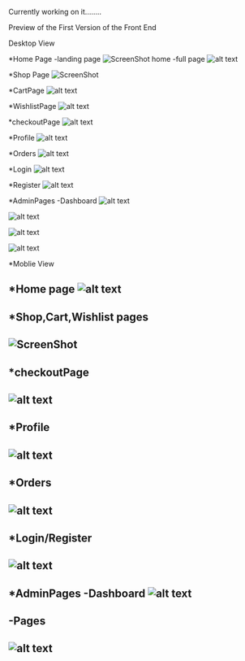 Currently working on it........

Preview of the First Version of the Front End

Desktop View

*Home Page
    -landing page
![ScreenShot home](/screenshots/home1.png)
    -full page
![alt text](/screenshots/home.jpeg)

*Shop Page
![ScreenShot](/screenshots/shop.jpeg)

*CartPage
![alt text](/screenshots/Cart.jpeg) 

*WishlistPage
![alt text](/screenshots/wishlist.jpeg)

*checkoutPage
![alt text](/screenshots/checkout.jpeg)

*Profile
![alt text](/screenshots/Profile.jpeg)

*Orders
![alt text](/screenshots/Orders.jpeg)

*Login
![alt text](/screenshots/login.png)

*Register
![alt text](/screenshots/Register.jpeg)

*AdminPages
-Dashboard
![alt text](/screenshots/AdminDashboard.jpeg)

![alt text](/screenshots/productManagment.jpeg) 

![alt text](/screenshots/ordermangmeny.jpeg)

![alt text](/screenshots/usermanagment.jpeg)

*Moblie View

*Home page
![alt text](/screenshots/Moblie/home.jpg)
-----------------------------------------------

*Shop,Cart,Wishlist pages
-----------------------------------------------
![ScreenShot](/screenshots/Moblie/scw.jpg)
-----------------------------------------------

*checkoutPage
-----------------------------------------------
![alt text](/screenshots/Moblie/checkout.jpg)
-----------------------------------------------

*Profile
----------------------------------------------
![alt text](/screenshots/Moblie/Profile.jpg)
-----------------------------------------------

*Orders
----------------------------------------------
![alt text](/screenshots/Moblie/orders.jpg)
-----------------------------------------------

*Login/Register
----------------------------------------------
![alt text](/screenshots/Moblie/Login.jpeg)
-----------------------------------------------


*AdminPages
-Dashboard
![alt text](/screenshots/Moblie/Dashboard.jpg)
-----------------------------------------------

-Pages
--------------------------------------------------
![alt text](/screenshots/Moblie/admpages.jpg) 
-------------------------------------------------
